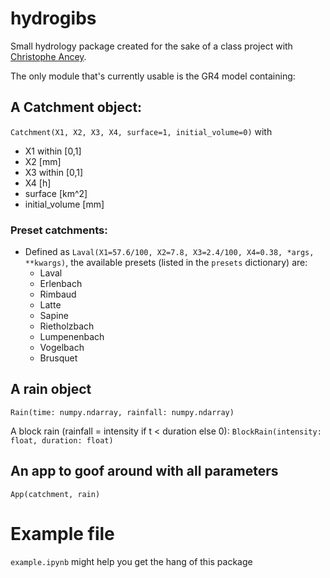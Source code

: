 # hydrogibs

Small hydrology package created for the sake of a class project with [Christophe Ancey](https://fr.ancey.ch/ "fr.ancey.ch").

The only module that's currently usable is the GR4 model containing:


## A Catchment object:

`Catchment(X1, X2, X3, X4, surface=1, initial_volume=0)` with

* X1 within [0,1]
* X2 [mm]
* X3 within [0,1]
* X4 [h]
* surface [km^2]
* initial_volume [mm]

### Preset catchments:

* Defined as `Laval(X1=57.6/100, X2=7.8, X3=2.4/100, X4=0.38, *args, **kwargs)`, the available presets (listed in the `presets` dictionary) are:
  * Laval
  * Erlenbach
  * Rimbaud
  * Latte
  * Sapine
  * Rietholzbach
  * Lumpenenbach
  * Vogelbach
  * Brusquet

## A rain object

 `Rain(time: numpy.ndarray, rainfall: numpy.ndarray)`

A block rain (rainfall = intensity if t < duration else 0): `BlockRain(intensity: float, duration: float)`

## An app to goof around with all parameters

 `App(catchment, rain)`

# Example file

`example.ipynb` might help you get the hang of this package
